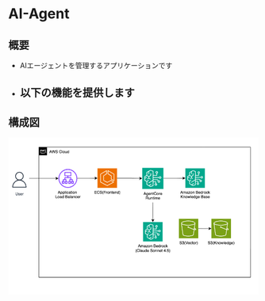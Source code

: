 # AI-Agent
## 概要
- AIエージェントを管理するアプリケーションです
- 以下の機能を提供します
  - 

## 構成図
<img src="./ai-assistant.png">